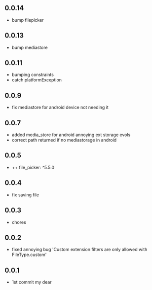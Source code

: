 ## 0.0.14

- bump filepicker

## 0.0.13

- bump mediastore

## 0.0.11

- bumping constraints
- catch platformException

## 0.0.9

- fix mediastore for android device not needing it

## 0.0.7

- added media_store for android annoying ext storage evols
- correct path returned if no mediastorage in android

## 0.0.5

- ++ file_picker: ^5.5.0

## 0.0.4

- fix saving file

## 0.0.3

* chores

## 0.0.2

* fixed annoying bug 'Custom extension filters are only allowed with FileType.custom'

## 0.0.1

* 1st commit my dear
